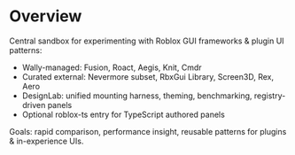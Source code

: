 # Overview

Central sandbox for experimenting with Roblox GUI frameworks & plugin UI patterns:
- Wally-managed: Fusion, Roact, Aegis, Knit, Cmdr
- Curated external: Nevermore subset, RbxGui Library, Screen3D, Rex, Aero
- DesignLab: unified mounting harness, theming, benchmarking, registry-driven panels
- Optional roblox-ts entry for TypeScript authored panels

Goals: rapid comparison, performance insight, reusable patterns for plugins & in-experience UIs.
